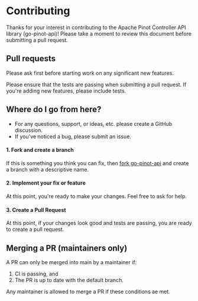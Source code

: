 # Contributing

Thanks for your interest in contributing to the Apache Pinot Controller API library (go-pinot-api)! Please take a moment to review this document before submitting a pull request.

## Pull requests

Please ask first before starting work on any significant new features.

Please ensure that the tests are passing when submitting a pull request. If you're adding new features, please include tests. 


## Where do I go from here?

- For any questions, support, or ideas, etc. please create a GitHub discussion.
- If you've noticed a bug, please submit an issue.

#### 1. Fork and create a branch

If this is something you think you can fix, then [fork go-pinot-api]() and create a branch with a descriptive name.

#### 2. Implement your fix or feature
At this point, you're ready to make your changes. Feel free to ask for help.

#### 3. Create a Pull Request
At this point, if your changes look good and tests are passing, you are ready to create a pull request.

## Merging a PR (maintainers only)
A PR can only be merged into main by a maintainer if: 
1. CI is passing, and
2. The PR is up to date with the default branch. 

Any maintainer is allowed to merge a PR if these conditions ae met.
